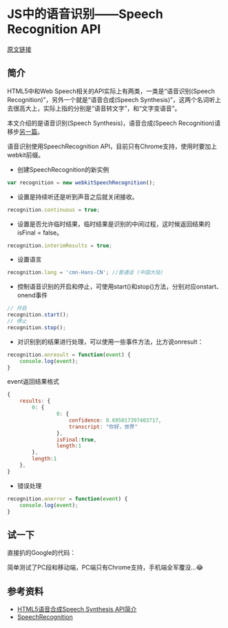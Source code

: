 # JS中的语音识别——Speech Recognition API

[原文链接](https://denzel.netlify.com/js/speech_in_js_recognition.html)

## 简介
HTML5中和Web Speech相关的API实际上有两类，一类是“语音识别(Speech Recognition)”，另外一个就是“语音合成(Speech Synthesis)”，这两个名词听上去很高大上，实际上指的分别是“语音转文字”，和“文字变语音”。

本文介绍的是语音识别(Speech Synthesis)，语音合成(Speech Recognition)请移步[另一篇](speech_in_js_synthesis.html)。

语音识别使用SpeechRecognition API，目前只有Chrome支持，使用时要加上webkit前缀。

- 创建SpeechRecognition的新实例
```js
var recognition = new webkitSpeechRecognition();
```

- 设置是持续听还是听到声音之后就关闭接收。
```js
recognition.continuous = true;
```

- 设置是否允许临时结果，临时结果是识别的中间过程，这时候返回结果的isFinal = false。
```js
recognition.interimResults = true;
```

- 设置语言
```js
recognition.lang = 'cmn-Hans-CN'; //普通话 (中国大陆)
```

- 控制语音识别的开启和停止，可使用start()和stop()方法，分别对应onstart、onend事件
```js
// 开启
recognition.start();
// 停止
recognition.stop();
```

- 对识别到的结果进行处理，可以使用一些事件方法，比方说onresult：
```js
recognition.onresult = function(event) { 
    console.log(event);
}
```


event返回结果格式
```js
{
    results: {
        0: {
              	0: {
                	confidence: 0.695017397403717,
                	transcript: "你好，世界"
              	},
              	isFinal:true,
              	length:1
        },
        length:1
    },
}
```

- 错误处理
```js
recognition.onerror = function(event) { 
    console.log(event);
}
```

## 试一下
直接扒的Google的代码：

简单测试了PC段和移动端，PC端只有Chrome支持，手机端全军覆没...:joy:

<my-iframe :src="'https://xiaotianxia.github.io/demos-2018/speech-recognition/index.html'"></my-iframe>


## 参考资料
- [HTML5语音合成Speech Synthesis API简介](http://www.zhangxinxu.com/wordpress/2017/01/html5-speech-recognition-synthesis-api/)
- [SpeechRecognition](https://developer.mozilla.org/zh-CN/docs/Web/API/SpeechRecognition)
